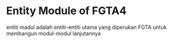 # Entity Module of FGTA4

entiti madul adalah entiti-entiti utama yang diperukan FGTA untuk membangun modul-modul lanjutannya